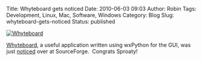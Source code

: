 Title: Whyteboard gets noticed
Date: 2010-06-03 09:03
Author: Robin
Tags: Development, Linux, Mac, Software, Windows
Category: Blog
Slug: whyteboard-gets-noticed
Status: published

[![Whyteboard](http://wxPython.org/blog/wp-content/uploads/2010/06/wbpdf-300x240.png "Whyteboard")](http://wxPython.org/blog/wp-content/uploads/2010/06/wbpdf.png)

[Whyteboard](http://whyteboard.org/), a useful application written using
wxPython for the GUI, was just
[noticed](http://sourceforge.net/blog/whyteboard-aids-in-teachable-moments/)
over at SourceForge.  Congrats Sproaty!

